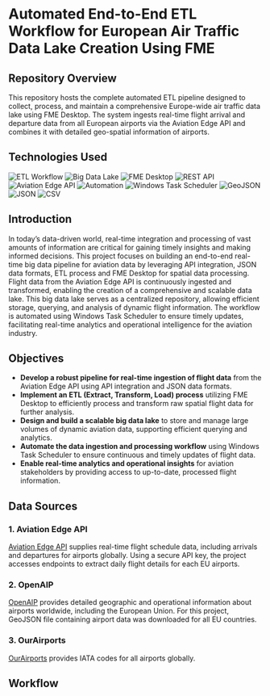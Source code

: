 # Automated End-to-End ETL Workflow for European Air Traffic Data Lake Creation Using FME

## Repository Overview

This repository hosts the complete automated ETL pipeline designed to collect, process, and maintain a comprehensive Europe-wide air traffic data lake using FME Desktop. The system ingests real-time flight arrival and departure data from all European airports via the Aviation Edge API and combines it with detailed geo-spatial information of airports.

## **Technologies Used**

![ETL Workflow](https://img.shields.io/badge/ETL_Workflow-007ACC?style=for-the-badge&logo=database&logoColor=white&labelColor=005A9C)
![Big Data Lake](https://img.shields.io/badge/Big_Data_Lake-1E90FF?style=for-the-badge&logo=database&logoColor=white)
![FME Desktop](https://img.shields.io/badge/FME-F36F21?style=for-the-badge&logo=FME&logoColor=white)
![REST API](https://img.shields.io/badge/REST_API-FF6C40?style=for-the-badge&logo=postman&logoColor=white)
![Aviation Edge API](https://img.shields.io/badge/Aviation_Edge_API-004E93?style=for-the-badge&logo=airplane&logoColor=white)
![Automation](https://img.shields.io/badge/Automation-4CAF50?style=for-the-badge&logo=automation&logoColor=white)
![Windows Task Scheduler](https://img.shields.io/badge/Windows_Task_Scheduler-0078D6?style=for-the-badge&logo=windows&logoColor=white)
![GeoJSON](https://img.shields.io/badge/GeoJSON-000000?style=for-the-badge&logo=geojson&logoColor=white)
![JSON](https://img.shields.io/badge/JSON-F29111?style=for-the-badge&logo=json&logoColor=white)
![CSV](https://img.shields.io/badge/CSV-217346?style=for-the-badge&logo=microsoft-excel&logoColor=white)

## **Introduction**

In today’s data-driven world, real-time integration and processing of vast amounts of information are critical for gaining timely insights and making informed decisions. This project focuses on building an end-to-end real-time big data pipeline for aviation data by leveraging API integration, JSON data formats, ETL process and FME Desktop for spatial data processing. Flight data from the Aviation Edge API is continuously ingested and transformed, enabling the creation of a comprehensive and scalable data lake. This big data lake serves as a centralized repository, allowing efficient storage, querying, and analysis of dynamic flight information. The workflow is automated using Windows Task Scheduler to ensure timely updates, facilitating real-time analytics and operational intelligence for the aviation industry.


## Objectives

- **Develop a robust pipeline for real-time ingestion of flight data** from the Aviation Edge API using API integration and JSON data formats.
- **Implement an ETL (Extract, Transform, Load) process** utilizing FME Desktop to efficiently process and transform raw spatial flight data for further analysis.
- **Design and build a scalable big data lake** to store and manage large volumes of dynamic aviation data, supporting efficient querying and analytics.
- **Automate the data ingestion and processing workflow** using Windows Task Scheduler to ensure continuous and timely updates of flight data.
- **Enable real-time analytics and operational insights** for aviation stakeholders by providing access to up-to-date, processed flight information.


## Data Sources

### 1. Aviation Edge API

[Aviation Edge API](https://aviation-edge.com/) supplies real-time flight schedule data, including arrivals and departures for airports globally. Using a secure API key, the project accesses endpoints to extract daily flight details for each EU airports.
  
### 2. OpenAIP

[OpenAIP](https://www.openaip.net/) provides detailed geographic and operational information about airports worldwide, including the European Union. For this project, GeoJSON file containing airport data was downloaded for all EU countries. 

### 3. OurAirports
[OurAirports](https://ourairports.com/) provides IATA codes for all airports globally.

## Workflow






